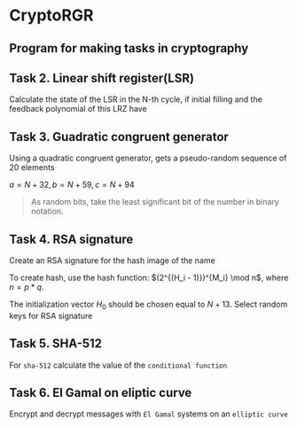 # CryptoRGR
## Program for making tasks in cryptography
## Task 2. Linear shift register(LSR)
Calculate the state of the LSR in the N-th cycle, if initial filling and the feedback polynomial of this LRZ have
## Task 3. Guadratic congruent generator
Using a quadratic congruent generator, gets a pseudo-random sequence of 20 elements

$a = N + 32, b = N + 59, с = N + 94$

>As random bits, take the least significant bit of the number in binary notation.
## Task 4. RSA signature

Create an RSA signature for the hash image of the name

To create hash, use the hash function:
$\(2^{(H_i - 1)})^{M_i} \mod n\$, where $n=p*q$. 

The initialization vector $H_0$ should be chosen equal to $N + 13$. Select random keys for RSA signature

## Task 5. SHA-512
For `sha-512` calculate the value of the `conditional function`

## Task 6. El Gamal on eliptic curve
Encrypt and decrypt messages with `El Gamal` systems on an `elliptic curve`
